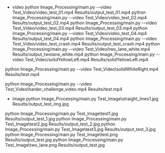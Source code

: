 * video 
python Image_Processing/main.py --video Test_Video/video_test_01.mp4 Results/output_test_01.mp4
python Image_Processing/main.py --video Test_Video/video_test_02.mp4 Results/output_test_02.mp4
python Image_Processing/main.py --video Test_Video/video_test_03.mp4 Results/output_test_03.mp4
python Image_Processing/main.py --video Test_Video/video_test_04.mp4 Results/output_test_04.mp4
python Image_Processing/main.py --video Test_Video/video_test_crash.mp4 Results/output_test_crash.mp4
python Image_Processing/main.py --video Test_Video/two_lane_white.mp4 Results/output_twolane_white.mp4
python Image_Processing/main.py --video Test_Video/solidYellowLeft.mp4 Results/solidYellowLeft.mp4

python Image_Processing/main.py --video Test_Video\solidWhiteRight.mp4 Results/test.mp4

python Image_Processing/main.py --video Test_Video\harder_challenge_video.mp4 Results/test.mp4

* image
python Image_Processing/main.py Test_Image\straight_lines1.jpg Results/output_test_img.jpg

python Image_Processing/main.py Test_Image\test1.jpg Results/output_test_1.jpg
python Image_Processing/main.py Test_Image\test2.jpg Results/output_test_2.jpg
python Image_Processing/main.py Test_Image\test3.jpg Results/output_test_3.jpg
python Image_Processing/main.py Test_Image\test.png Results/output_test.jpg
python Image_Processing/main.py Test_Image\two_lane.png Results/output_test.jpg